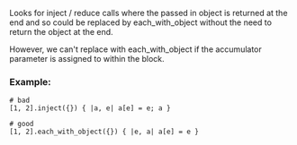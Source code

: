Looks for inject / reduce calls where the passed in object is
returned at the end and so could be replaced by each_with_object without
the need to return the object at the end.

However, we can't replace with each_with_object if the accumulator
parameter is assigned to within the block.

### Example:
    # bad
    [1, 2].inject({}) { |a, e| a[e] = e; a }

    # good
    [1, 2].each_with_object({}) { |e, a| a[e] = e }